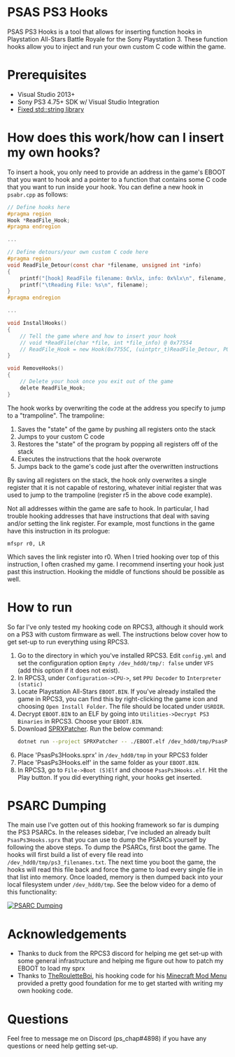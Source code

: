 # PSAS PS3 Hooks

PSAS PS3 Hooks is a tool that allows for inserting function hooks in Playstation All-Stars Battle Royale for the Sony Playstation 3.
These function hooks allow you to inject and run your own custom C code within the game. 

# Prerequisites
- Visual Studio 2013+
- Sony PS3 4.75+ SDK w/ Visual Studio Integration
- [Fixed std::string library](https://github.com/skiff/libpsutil/releases "Fixed std::string library")

# How does this work/how can I insert my own hooks?
To insert a hook, you only need to provide an address in the game's EBOOT that you want to hook and a pointer to 
a function that contains some C code that you want to run inside your hook. You can define a new hook in `psabr.cpp`
as follows:

```C
// Define hooks here
#pragma region
Hook *ReadFile_Hook;
#pragma endregion

...

// Define detours/your own custom C code here
#pragma region
void ReadFile_Detour(const char *filename, unsigned int *info)
{
	printf("[hook] ReadFile	filename: 0x%lx, info: 0x%lx\n", filename, info); 
	printf("\tReading File: %s\n", filename);
}
#pragma endregion

...

void InstallHooks()
{
	// Tell the game where and how to insert your hook
	// void *ReadFile(char *file, int *file_info) @ 0x77554
	// ReadFile_Hook = new Hook(0x7755C, (uintptr_t)ReadFile_Detour, POWERPC_REGISTERINDEX_R5);
}

void RemoveHooks()
{
	// Delete your hook once you exit out of the game
	delete ReadFile_Hook;
}
```

The hook works by overwriting the code at the address you specify to jump to a "trampoline". The trampoline:

1. Saves the "state" of the game by pushing all registers onto the stack
2. Jumps to your custom C code
3. Restores the "state" of the program by popping all registers off of the stack
4. Executes the instructions that the hook overwrote
5. Jumps back to the game's code just after the overwritten instructions

By saving all registers on the stack, the hook only overwrites a single register that it is not capable of restoring,
whatever initial register that was used to jump to the trampoline (register r5 in the above code example).

Not all addresses within the game are safe to hook. In particular, I had trouble hooking addresses that have instructions
that deal with saving and/or setting the link register. For example, most functions in the game have this instruction in its prologue:

```
mfspr r0, LR
```

Which saves the link register into r0. When I tried hooking over top of this instruction, I often crashed my game. I recommend inserting
your hook just past this instruction. Hooking the middle of functions should be possible as well.

# How to run
So far I've only tested my hooking code on RPCS3, although it should work on a PS3 with custom firmware as well. The instructions below
cover how to get set-up to run everything using RPCS3.

1. Go to the directory in which you've installed RPCS3. Edit `config.yml` and set the configuration option `Empty /dev_hdd0/tmp/: false` under `VFS`
(add this option if it does not exist).
2. In RPCS3, under `Configuration->CPU->`, set `PPU Decoder` to `Interpreter (static)`
3. Locate Playstation All-Stars `EBOOT.BIN`. If you've already installed the game in RPCS3, you can find this by right-clicking
the game icon and choosing `Open Install Folder`. The file should be located under `USRDIR`.
4. Decrypt `EBOOT.BIN` to an ELF by going into `Utilities->Decrypt PS3 Binaries` in RPCS3. Choose your `EBOOT.BIN`.
5. Download [SPRXPatcher](https://github.com/NotNite/SPRXPatcher). Run the below command:
	```bash
	dotnet run --project SPRXPatcher -- ./EBOOT.elf /dev_hdd0/tmp/PsasPs3Hooks.sprx ./PsasPs3Hooks.elf
4. Place 'PsasPs3Hooks.sprx' in `/dev_hdd0/tmp` in your RPCS3 folder
5. Place 'PsasPs3Hooks.elf' in the same folder as your `EBOOT.BIN`.
6. In RPCS3, go to `File->Boot (S)Elf` and choose `PsasPs3Hooks.elf`. Hit the Play button. If you did everything right, your hooks
get inserted.

# PSARC Dumping
The main use I've gotten out of this hooking framework so far is dumping the PS3 PSARCs. In the releases sidebar,
I've included an already built `PsasPs3Hooks.sprx` that you can use to dump the PSARCs yourself by following the above steps.
To dump the PSARCs, first boot the game. The hooks will first build a list of every file read into `/dev_hdd0/tmp/ps3_filenames.txt`.
The next time you boot the game, the hooks will read this file back and force the game to load every single file in that list into memory.
Once loaded, memory is then dumped back into your local filesystem under `/dev_hdd0/tmp`. See the below video for a demo of this functionality:

[![PSARC Dumping](https://img.youtube.com/vi/N-OY8vLMyoQ/0.jpg)](https://www.youtube.com/watch?v=N-OY8vLMyoQ&t=3s)

# Acknowledgements
- Thanks to duck from the RPCS3 discord for helping me get set-up with some general infrastructure and helping
me figure out how to patch my EBOOT to load my sprx 
- Thanks to [TheRouletteBoi](https://github.com/TheRouletteBoi), his hooking code for his [Minecraft Mod Menu](https://github.com/TheRouletteBoi/Minecraft) provided
a pretty good foundation for me to get started with writing my own hooking code.

# Questions
Feel free to message me on Discord (ps_chap#4898) if you have any questions or need help getting set-up.
